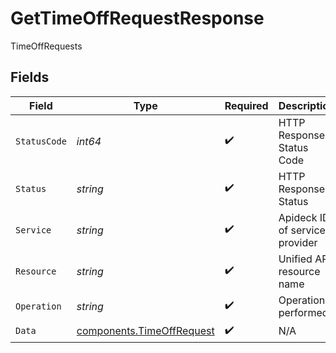 # GetTimeOffRequestResponse

TimeOffRequests


## Fields

| Field                                                                  | Type                                                                   | Required                                                               | Description                                                            | Example                                                                |
| ---------------------------------------------------------------------- | ---------------------------------------------------------------------- | ---------------------------------------------------------------------- | ---------------------------------------------------------------------- | ---------------------------------------------------------------------- |
| `StatusCode`                                                           | *int64*                                                                | :heavy_check_mark:                                                     | HTTP Response Status Code                                              | 200                                                                    |
| `Status`                                                               | *string*                                                               | :heavy_check_mark:                                                     | HTTP Response Status                                                   | OK                                                                     |
| `Service`                                                              | *string*                                                               | :heavy_check_mark:                                                     | Apideck ID of service provider                                         | bamboohr                                                               |
| `Resource`                                                             | *string*                                                               | :heavy_check_mark:                                                     | Unified API resource name                                              | time-off-requests                                                      |
| `Operation`                                                            | *string*                                                               | :heavy_check_mark:                                                     | Operation performed                                                    | one                                                                    |
| `Data`                                                                 | [components.TimeOffRequest](../../models/components/timeoffrequest.md) | :heavy_check_mark:                                                     | N/A                                                                    |                                                                        |